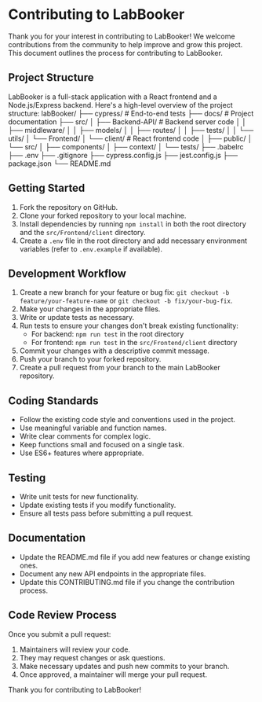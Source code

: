 # Contributing to LabBooker

Thank you for your interest in contributing to LabBooker! We welcome contributions from the community to help improve and grow this project. This document outlines the process for contributing to LabBooker.

## Project Structure

LabBooker is a full-stack application with a React frontend and a Node.js/Express backend. Here's a high-level overview of the project structure:
labBooker/
├── cypress/                 # End-to-end tests
├── docs/                    # Project documentation
├── src/
│   ├── Backend-API/         # Backend server code
│   │   ├── middleware/
│   │   ├── models/
│   │   ├── routes/
│   │   ├── tests/
│   │   └── utils/
│   └── Frontend/
│       └── client/          # React frontend code
│           ├── public/
│           └── src/
│               ├── components/
│               ├── context/
│               └── tests/
├── .babelrc
├── .env
├── .gitignore
├── cypress.config.js
├── jest.config.js
├── package.json
└── README.md

## Getting Started

1. Fork the repository on GitHub.
2. Clone your forked repository to your local machine.
3. Install dependencies by running `npm install` in both the root directory and the `src/Frontend/client` directory.
4. Create a `.env` file in the root directory and add necessary environment variables (refer to `.env.example` if available).

## Development Workflow

1. Create a new branch for your feature or bug fix: `git checkout -b feature/your-feature-name` or `git checkout -b fix/your-bug-fix`.
2. Make your changes in the appropriate files.
3. Write or update tests as necessary.
4. Run tests to ensure your changes don't break existing functionality:
   - For backend: `npm run test` in the root directory
   - For frontend: `npm run test` in the `src/Frontend/client` directory
5. Commit your changes with a descriptive commit message.
6. Push your branch to your forked repository.
7. Create a pull request from your branch to the main LabBooker repository.

## Coding Standards

- Follow the existing code style and conventions used in the project.
- Use meaningful variable and function names.
- Write clear comments for complex logic.
- Keep functions small and focused on a single task.
- Use ES6+ features where appropriate.

## Testing

- Write unit tests for new functionality.
- Update existing tests if you modify functionality.
- Ensure all tests pass before submitting a pull request.

## Documentation

- Update the README.md file if you add new features or change existing ones.
- Document any new API endpoints in the appropriate files.
- Update this CONTRIBUTING.md file if you change the contribution process.

## Code Review Process

Once you submit a pull request:

1. Maintainers will review your code.
2. They may request changes or ask questions.
3. Make necessary updates and push new commits to your branch.
4. Once approved, a maintainer will merge your pull request.

Thank you for contributing to LabBooker!

